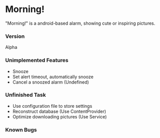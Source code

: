 Morning!
========

"Morning!" is a android-based alarm, showing cute or inspiring pictures.

### Version ###
Alpha

### Unimplemented Features ###
* Snooze
* Set alert timeout, automatically snooze
* Cancel a snoozed alarm (Undefined)


### Unfinished Task ###
* Use configuration file to store settings
* Reconstruct database (Use ContentProvider)
* Optimize downloading pictures (Use Service)


### Known Bugs ###

